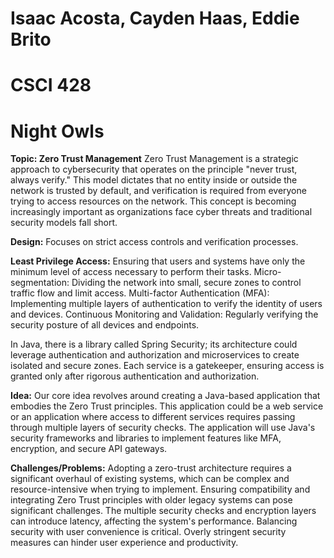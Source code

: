 # Isaac Acosta, Cayden Haas, Eddie Brito
# CSCI 428
# Night Owls


**Topic: Zero Trust Management**
Zero Trust Management is a strategic approach to cybersecurity that operates on the principle "never trust, always verify." This model dictates that no entity inside or outside the network is trusted by default, and verification is required from everyone trying to access resources on the network. This concept is becoming increasingly important as organizations face cyber threats and traditional security models fall short.


**Design:**
Focuses on strict access controls and verification processes.

**Least Privilege Access:** 
Ensuring that users and systems have only the minimum level of access necessary to perform their tasks.
Micro-segmentation: Dividing the network into small, secure zones to control traffic flow and limit access.
Multi-factor Authentication (MFA): Implementing multiple layers of authentication to verify the identity of users and devices.
Continuous Monitoring and Validation: Regularly verifying the security posture of all devices and endpoints.

In Java, there is a library called Spring Security; its architecture could leverage authentication and authorization and microservices to create isolated and secure zones. Each service is a gatekeeper, ensuring access is granted only after rigorous authentication and authorization.


**Idea:**
Our core idea revolves around creating a Java-based application that embodies the Zero Trust principles. This application could be a web service or an application where access to different services requires passing through multiple layers of security checks. The application will use Java's security frameworks and libraries to implement features like MFA, encryption, and secure API gateways.






**Challenges/Problems:**
Adopting a zero-trust architecture requires a significant overhaul of existing systems, which can be complex and resource-intensive when trying to implement.
Ensuring compatibility and integrating Zero Trust principles with older legacy systems can pose significant challenges.
The multiple security checks and encryption layers can introduce latency, affecting the system's performance.
Balancing security with user convenience is critical. Overly stringent security measures can hinder user experience and productivity.




